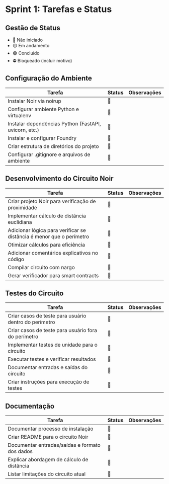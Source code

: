# Sprint 1: Tarefas e Status

## Gestão de Status
- 🔴 Não iniciado
- 🟡 Em andamento
- 🟢 Concluído
- ⛔ Bloqueado (incluir motivo)

## Configuração do Ambiente

| Tarefa | Status | Observações |
|--------|--------|-------------|
| Instalar Noir via noirup | 🔴 | |
| Configurar ambiente Python e virtualenv | 🔴 | |
| Instalar dependências Python (FastAPI, uvicorn, etc.) | 🔴 | |
| Instalar e configurar Foundry | 🔴 | |
| Criar estrutura de diretórios do projeto | 🔴 | |
| Configurar .gitignore e arquivos de ambiente | 🔴 | |

## Desenvolvimento do Circuito Noir

| Tarefa | Status | Observações |
|--------|--------|-------------|
| Criar projeto Noir para verificação de proximidade | 🔴 | |
| Implementar cálculo de distância euclidiana | 🔴 | |
| Adicionar lógica para verificar se distância é menor que o perímetro | 🔴 | |
| Otimizar cálculos para eficiência | 🔴 | |
| Adicionar comentários explicativos no código | 🔴 | |
| Compilar circuito com nargo | 🔴 | |
| Gerar verificador para smart contracts | 🔴 | |

## Testes do Circuito

| Tarefa | Status | Observações |
|--------|--------|-------------|
| Criar casos de teste para usuário dentro do perímetro | 🔴 | |
| Criar casos de teste para usuário fora do perímetro | 🔴 | |
| Implementar testes de unidade para o circuito | 🔴 | |
| Executar testes e verificar resultados | 🔴 | |
| Documentar entradas e saídas do circuito | 🔴 | |
| Criar instruções para execução de testes | 🔴 | |

## Documentação

| Tarefa | Status | Observações |
|--------|--------|-------------|
| Documentar processo de instalação | 🔴 | |
| Criar README para o circuito Noir | 🔴 | |
| Documentar entradas/saídas e formato dos dados | 🔴 | |
| Explicar abordagem de cálculo de distância | 🔴 | |
| Listar limitações do circuito atual | 🔴 | | 